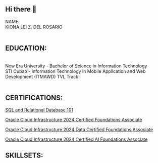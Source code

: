 ## Hi there 👋

<bold>NAME:</bold></br> KIONA LEI Z. DEL ROSARIO </br></br>
<h2><bold>EDUCATION: </bold></h2></br>
New Era University - Bachelor of Science in Information Technology<br/>
STI Cubao - Information Technology in Mobile Application and Web Development (ITMAWD) TVL Track</br></br>
<h2><bold>CERTIFICATIONS:</bold></h2> 

[SQL and Relational Database 101](https://courses.cognitiveclass.ai/certificates/4f62fd28386443cd99c544996db90669) </br>

[Oracle Cloud Infrastructure 2024 Certified Foundations Associate](https://catalog-education.oracle.com/pls/certview/sharebadge?id=0463CD87BF5C72FEE27D41183D10226B93C6828780CBDB5E8756C6CDEF1CCFB0)

[Oracle Cloud Infrastructure 2024 Data Certified Foundations Associate](https://catalog-education.oracle.com/ords/certview/sharebadge?id=0463CD87BF5C72FEE27D41183D10226B7E381C3E70F748AF4B3CCD598E707640)

[Oracle Cloud Infrastructure 2024 Certified AI Foundations Associate](https://catalog-education.oracle.com/pls/certview/sharebadge?id=4F294AAA73846F9A198E4131C2D8F00E7D9094CF092E77644E5819B2FB0116C6)
<h2><bold>SKILLSETS:</bold></h2>
